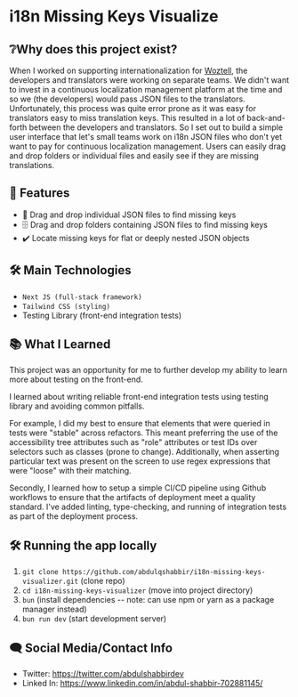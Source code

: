 # i18n Missing Keys Visualize

## ❔Why does this project exist?

When I worked on supporting internationalization for
[Woztell](https://platform.woztell.com/), the developers and translators were working on separate teams.
We didn't want to invest in a continuous localization management
platform at the time and so we (the developers) would pass
JSON files to the translators. Unfortunately, this
process was quite error prone as it was easy for translators
easy to miss translation keys. This resulted in a lot of
back-and-forth between the developers and translators. So I
set out to build a simple user interface that let's small teams
work on i18n JSON files who don't yet want to pay for continuous
localization management. Users can easily drag and drop folders
or individual files and easily see if they are missing translations.

## 🚀 Features

- 📁 Drag and drop individual JSON files to find missing keys
- 🗄️ Drag and drop folders containing JSON files to find missing keys
- ✔️ Locate missing keys for flat or deeply nested JSON objects

## 🛠️ Main Technologies

- `Next JS (full-stack framework)`
- `Tailwind CSS (styling)`
- Testing Library (front-end integration tests)

## 📚 What I Learned

This project was an opportunity for me to further develop my ability
to learn more about testing on the front-end.

I learned about writing reliable front-end integration tests using
testing library and avoiding common pitfalls.

For example, I did my best to ensure that elements that were queried
in tests were "stable" across refactors. This meant preferring the use of the
accessibility tree attributes such as "role" attributes or test IDs over
selectors such as classes (prone to change). Additionally, when asserting
particular text was present on the screen to use regex expressions that were
"loose" with their matching.

Secondly, I learned how to setup a simple
CI/CD pipeline using Github workflows to ensure that the artifacts of deployment meet a
quality standard. I've added linting, type-checking, and running of
integration tests as part of the deployment process.

## 🛠️ Running the app locally

1. `git clone https://github.com/abdulqshabbir/i18n-missing-keys-visualizer.git` (clone repo)
2. `cd i18n-missing-keys-visualizer` (move into project directory)
3. `bun` (install dependencies -- note: can use npm or yarn as a package manager instead)
4. `bun run dev` (start development server)

## 🗨 Social Media/Contact Info

- Twitter: https://twitter.com/abdulshabbirdev
- Linked In: https://www.linkedin.com/in/abdul-shabbir-702881145/
